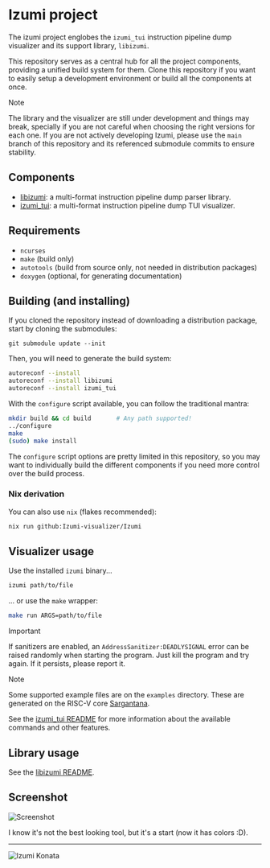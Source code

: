 # Izumi project

The izumi project englobes the `izumi_tui` instruction pipeline dump visualizer and its support library, `libizumi`.

This repository serves as a central hub for all the project components, providing a unified build system for them. Clone this repository if you want to easily setup a development environment or build all the components at once.

> [!Note]
> The library and the visualizer are still under development and things may break, specially if you are not careful when choosing the right versions for each one. If you are not actively developing Izumi, please use the `main` branch of this repository and its referenced submodule commits to ensure stability.

## Components
- [libizumi](https://github.com/Izumi-visualizer/libizumi):  a multi-format instruction pipeline dump parser library.
- [izumi_tui](https://github.com/Izumi-visualizer/izumi_tui):  a multi-format instruction pipeline dump TUI visualizer.


## Requirements

- `ncurses`
- `make` (build only)
- `autotools` (build from source only, not needed in distribution packages)
- `doxygen` (optional, for generating documentation)

## Building (and installing)

If you cloned the repository instead of downloading a distribution package,
start by cloning the submodules:

```
git submodule update --init
```

Then, you will need to generate the build system:

```sh
autoreconf --install
autoreconf --install libizumi
autoreconf --install izumi_tui
```

With the `configure` script available, you can follow the traditional mantra:

```sh
mkdir build && cd build       # Any path supported!
../configure
make
(sudo) make install
```

The `configure` script options are pretty limited in this repository, so you may want to individually build the different components if you need more control over the build process.

### Nix derivation

You can also use `nix` (flakes recommended):
```bash
nix run github:Izumi-visualizer/Izumi
```

## Visualizer usage

Use the installed `izumi` binary...
```sh
izumi path/to/file
```
... or use the `make` wrapper:
```sh
make run ARGS=path/to/file
```

> [!IMPORTANT]
> If sanitizers are enabled, an `AddressSanitizer:DEADLYSIGNAL` error can be raised randomly when starting the program. Just kill the program and try again. If it persists, please report it.

> [!NOTE]
> Some supported example files are on the `examples` directory. These are generated on the RISC-V core [Sargantana](https://github.com/bsc-loca/core_tile/).

See the [izumi_tui README](https://github.com/Izumi-visualizer/izumi_tui) for more information about the available commands and other features.

## Library usage

See the [libizumi README](https://github.com/Izumi-visualizer/libizumi).

## Screenshot

![Screenshot](.github/screenshot.png)

I know it's not the best looking tool, but it's a start (now it has colors :D).

---

![Izumi Konata](https://external-content.duckduckgo.com/iu/?u=https%3A%2F%2Fstatic.zerochan.net%2FIzumi.Konata.full.955876.jpg&f=1&nofb=1&ipt=11ebd39eb2229bec63db528410089c03d01dd9a541df01063ee5c809b6c69f58&ipo=images)

